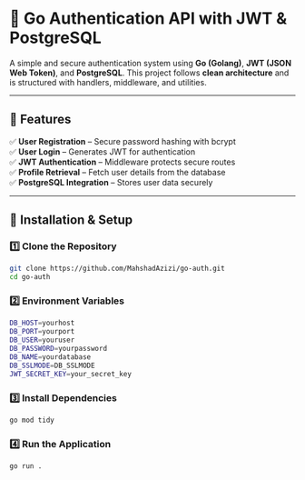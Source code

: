 # 🚀 Go Authentication API with JWT & PostgreSQL

A simple and secure authentication system using **Go (Golang)**, **JWT (JSON Web Token)**, and **PostgreSQL**. This project follows **clean architecture** and is structured with handlers, middleware, and utilities.

---

## 📌 Features
✅ **User Registration** – Secure password hashing with bcrypt  
✅ **User Login** – Generates JWT for authentication  
✅ **JWT Authentication** – Middleware protects secure routes  
✅ **Profile Retrieval** – Fetch user details from the database  
✅ **PostgreSQL Integration** – Stores user data securely  

---

## 🚀 Installation & Setup

### **1️⃣ Clone the Repository**
```bash
git clone https://github.com/MahshadAzizi/go-auth.git
cd go-auth
```

### 2️⃣ Environment Variables
```bash
DB_HOST=yourhost
DB_PORT=yourport
DB_USER=youruser
DB_PASSWORD=yourpassword
DB_NAME=yourdatabase
DB_SSLMODE=DB_SSLMODE
JWT_SECRET_KEY=your_secret_key
```
### 3️⃣ Install Dependencies
```bash
go mod tidy
```

### 4️⃣ Run the Application
```bash
go run .
```
